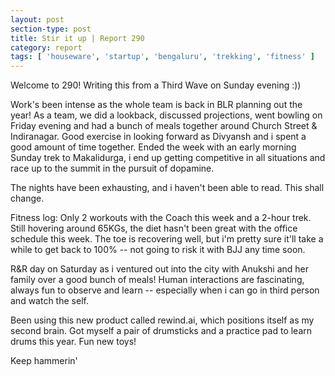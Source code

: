 ```yaml
---
layout: post
section-type: post
title: Stir it up | Report 290
category: report
tags: [ 'houseware', 'startup', 'bengaluru', 'trekking', 'fitness' ]
---
```


Welcome to 290! Writing this from a Third Wave on Sunday evening :))

Work's been intense as the whole team is back in BLR planning out the year! As a team, we did a lookback, discussed projections, went bowling on Friday evening and had a bunch of meals together around Church Street & Indiranagar. Good exercise in looking forward as Divyansh and i spent a good amount of time together. Ended the week with an early morning Sunday trek to Makalidurga, i end up getting competitive in all situations and race up to the summit in the pursuit of dopamine. 

The nights have been exhausting, and i haven't been able to read. This shall change.

Fitness log: Only 2 workouts with the Coach this week and a 2-hour trek. Still hovering around 65KGs, the diet hasn't been great with the office schedule this week. The toe is recovering well, but i'm pretty sure it'll take a while to get back to 100% -- not going to risk it with BJJ any time soon.

R&R day on Saturday as i ventured out into the city with Anukshi and her family over a good bunch of meals! Human interactions are fascinating, always fun to observe and learn -- especially when i can go in third person and watch the self.

Been using this new product called rewind.ai, which positions itself as my second brain. Got myself a pair of drumsticks and a practice pad to learn drums this year. Fun new toys!

Keep hammerin'
